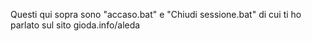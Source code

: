 Questi qui sopra sono "accaso.bat" e "Chiudi sessione.bat" di cui ti ho parlato sul sito gioda.info/aleda

